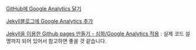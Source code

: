 [GitHub에 Google Analytics 달기](http://www.kmshack.kr/tag/구글-애널리틱스/)

[Jekyll블로그에 Google Analytics 추가](https://dev-juyoung.github.io/jekyll/2016/08/04/google-analytics.html)

[Jekyll을 이용한 Github pages 만들기 - 심화/Google Analytics 적용](http://loustler.io/2016/09/26/github_pages_blog_google_analytics/) : 실제 코드 설명까지 되어 있어서 참고하면 좋을 것 같습니다. 